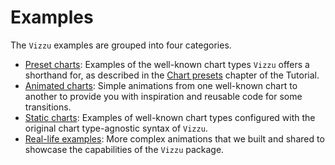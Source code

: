 # Examples

The `Vizzu` examples are grouped into four categories.

- [Preset charts](./presets/index.md): Examples of the well-known chart types
  `Vizzu` offers a shorthand for, as described in the
  [Chart presets](../tutorial/chart_presets.md) chapter of the Tutorial.
- [Animated charts](./animated/index.md): Simple animations from one well-known
  chart to another to provide you with inspiration and reusable code for some
  transitions.
- [Static charts](./static/index.md): Examples of well-known chart types
  configured with the original chart type-agnostic syntax of `Vizzu`.
- [Real-life examples](./reallife/index.md): More complex animations that we
  built and shared to showcase the capabilities of the `Vizzu` package.
